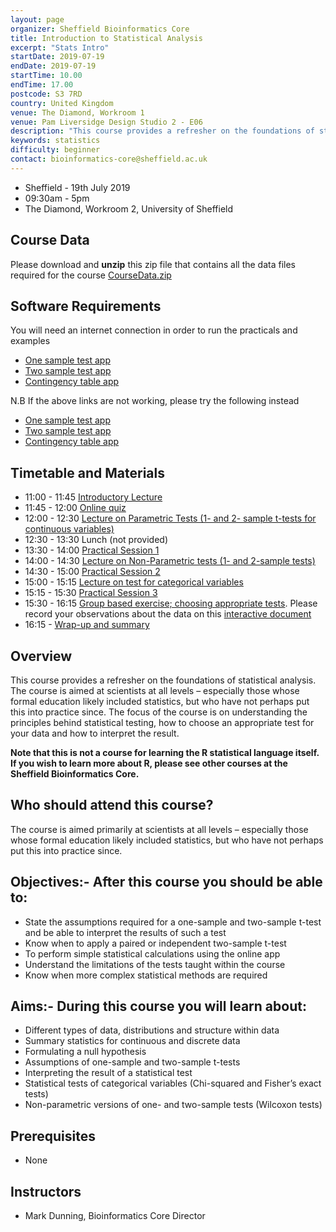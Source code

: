 ```yaml
---
layout: page
organizer: Sheffield Bioinformatics Core
title: Introduction to Statistical Analysis
excerpt: "Stats Intro"
startDate: 2019-07-19
endDate: 2019-07-19
startTime: 10.00
endTime: 17.00
postcode: S3 7RD
country: United Kingdom
venue: The Diamond, Workroom 1
venue: Pam Liversidge Design Studio 2 - E06
description: "This course provides a refresher on the foundations of statistical analysis. Practicals are conducted using the ‘Shiny’ package; which provides an accessible interface to the R statistical language. Note that this is not a course for learning about the R statistical language itself. If you wish to learn more about R, please see other courses at the Sheffield Bioinformatics Core."
keywords: statistics
difficulty: beginner
contact: bioinformatics-core@sheffield.ac.uk
---
```


- Sheffield - 19th July 2019
- 09:30am - 5pm
- The Diamond, Workroom 2, University of Sheffield


## Course Data

Please download and **unzip** this zip file that contains all the data files required for the course [CourseData.zip](http://sbc.shef.ac.uk/workshops/2018-10-24-stats/CourseData.zip)

## Software Requirements

You will need an internet connection in order to run the practicals and examples

- [One sample test app](https://markdunning.shinyapps.io/OneSampleTest)
- [Two sample test app](https://markdunning.shinyapps.io/TwoSampleTest/)
- [Contingency table app](https://markdunning.shinyapps.io/contingency-table)

N.B If the above links are not working, please try the following instead

- [One sample test app](https://bioinformatics.cruk.cam.ac.uk/apps/stats/OneSampleTest/)
- [Two sample test app](https://bioinformatics.cruk.cam.ac.uk/apps/stats/TwoSampleTest/)
- [Contingency table app](https://bioinformatics.cruk.cam.ac.uk/apps/stats/contingency-table)


## Timetable and Materials

- 11:00 - 11:45 [Introductory Lecture]()
- 11:45 - 12:00 [Online quiz]()
- 12:00 - 12:30 [Lecture on Parametric Tests (1- and 2- sample t-tests for continuous variables)]()
- 12:30 - 13:30 Lunch (not provided)
- 13:30 - 14:00 [Practical Session 1]()
- 14:00 - 14:30 [Lecture on Non-Parametric tests (1- and 2-sample tests)]()
- 14:30 - 15:00 [Practical Session 2]()
- 15:00 - 15:15 [Lecture on test for categorical variables]()
- 15:15 - 15:30 [Practical Session 3]()
- 15:30 - 16:15 [Group based exercise; choosing appropriate tests](). Please record your observations about the data on this [interactive document]()
- 16:15 - [Wrap-up and summary]()


## Overview
This course provides a refresher on the foundations of statistical analysis. The course is aimed at scientists at all levels – especially those whose formal education likely included statistics, but who have not perhaps put this into practice since. The focus of the course is on understanding the principles behind statistical testing, how to choose an appropriate test for your data and how to interpret the result.

**Note that this is not a course for learning the R statistical language itself. If you wish to learn more about R, please see other courses at the Sheffield Bioinformatics Core.**

## Who should attend this course?

The course is aimed primarily at scientists at all levels – especially those whose formal education likely included statistics, but who have not perhaps put this into practice since. 

## Objectives:- After this course you should be able to:

- State the assumptions required for a one-sample and two-sample t-test and be able to interpret the results of such a test
- Know when to apply a paired or independent two-sample t-test
- To perform simple statistical calculations using the online app
- Understand the limitations of the tests taught within the course
- Know when more complex statistical methods are required


## Aims:- During this course you will learn about:

- Different types of data, distributions and structure within data
- Summary statistics for continuous and discrete data
- Formulating a null hypothesis
- Assumptions of one-sample and two-sample t-tests
- Interpreting the result of a statistical test
- Statistical tests of categorical variables (Chi-squared and Fisher’s exact tests)
- Non-parametric versions of one- and two-sample tests (Wilcoxon tests)



## Prerequisites

- None

## Instructors

- Mark Dunning, Bioinformatics Core Director


